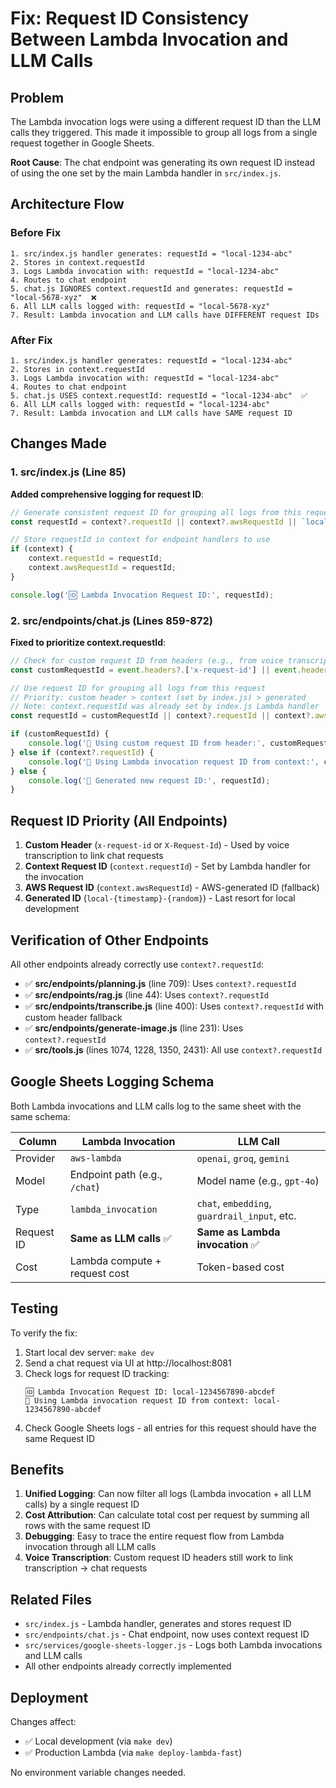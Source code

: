 # Fix: Request ID Consistency Between Lambda Invocation and LLM Calls

## Problem
The Lambda invocation logs were using a different request ID than the LLM calls they triggered. This made it impossible to group all logs from a single request together in Google Sheets.

**Root Cause**: The chat endpoint was generating its own request ID instead of using the one set by the main Lambda handler in `src/index.js`.

## Architecture Flow

### Before Fix
```
1. src/index.js handler generates: requestId = "local-1234-abc"
2. Stores in context.requestId
3. Logs Lambda invocation with: requestId = "local-1234-abc"
4. Routes to chat endpoint
5. chat.js IGNORES context.requestId and generates: requestId = "local-5678-xyz"  ❌
6. All LLM calls logged with: requestId = "local-5678-xyz"
7. Result: Lambda invocation and LLM calls have DIFFERENT request IDs
```

### After Fix
```
1. src/index.js handler generates: requestId = "local-1234-abc"
2. Stores in context.requestId
3. Logs Lambda invocation with: requestId = "local-1234-abc"
4. Routes to chat endpoint
5. chat.js USES context.requestId: requestId = "local-1234-abc"  ✅
6. All LLM calls logged with: requestId = "local-1234-abc"
7. Result: Lambda invocation and LLM calls have SAME request ID
```

## Changes Made

### 1. src/index.js (Line 85)
**Added comprehensive logging for request ID**:
```javascript
// Generate consistent request ID for grouping all logs from this request
const requestId = context?.requestId || context?.awsRequestId || `local-${Date.now()}-${Math.random().toString(36).substr(2, 9)}`;

// Store requestId in context for endpoint handlers to use
if (context) {
    context.requestId = requestId;
    context.awsRequestId = requestId;
}

console.log('🆔 Lambda Invocation Request ID:', requestId);
```

### 2. src/endpoints/chat.js (Lines 859-872)
**Fixed to prioritize context.requestId**:
```javascript
// Check for custom request ID from headers (e.g., from voice transcription)
const customRequestId = event.headers?.['x-request-id'] || event.headers?.['X-Request-Id'] || null;

// Use request ID for grouping all logs from this request
// Priority: custom header > context (set by index.js) > generated
// Note: context.requestId was already set by index.js Lambda handler
const requestId = customRequestId || context?.requestId || context?.awsRequestId || `local-${Date.now()}-${Math.random().toString(36).substr(2, 9)}`;

if (customRequestId) {
    console.log('🔗 Using custom request ID from header:', customRequestId);
} else if (context?.requestId) {
    console.log('🔗 Using Lambda invocation request ID from context:', context.requestId);
} else {
    console.log('🔗 Generated new request ID:', requestId);
}
```

## Request ID Priority (All Endpoints)

1. **Custom Header** (`x-request-id` or `X-Request-Id`) - Used by voice transcription to link chat requests
2. **Context Request ID** (`context.requestId`) - Set by Lambda handler for the invocation
3. **AWS Request ID** (`context.awsRequestId`) - AWS-generated ID (fallback)
4. **Generated ID** (`local-{timestamp}-{random}`) - Last resort for local development

## Verification of Other Endpoints

All other endpoints already correctly use `context?.requestId`:

- ✅ **src/endpoints/planning.js** (line 709): Uses `context?.requestId`
- ✅ **src/endpoints/rag.js** (line 44): Uses `context?.requestId`
- ✅ **src/endpoints/transcribe.js** (line 400): Uses `context?.requestId` with custom header fallback
- ✅ **src/endpoints/generate-image.js** (line 231): Uses `context?.requestId`
- ✅ **src/tools.js** (lines 1074, 1228, 1350, 2431): All use `context?.requestId`

## Google Sheets Logging Schema

Both Lambda invocations and LLM calls log to the same sheet with the same schema:

| Column | Lambda Invocation | LLM Call |
|--------|------------------|----------|
| Provider | `aws-lambda` | `openai`, `groq`, `gemini` |
| Model | Endpoint path (e.g., `/chat`) | Model name (e.g., `gpt-4o`) |
| Type | `lambda_invocation` | `chat`, `embedding`, `guardrail_input`, etc. |
| Request ID | **Same as LLM calls** ✅ | **Same as Lambda invocation** ✅ |
| Cost | Lambda compute + request cost | Token-based cost |

## Testing

To verify the fix:

1. Start local dev server: `make dev`
2. Send a chat request via UI at http://localhost:8081
3. Check logs for request ID tracking:
   ```
   🆔 Lambda Invocation Request ID: local-1234567890-abcdef
   🔗 Using Lambda invocation request ID from context: local-1234567890-abcdef
   ```
4. Check Google Sheets logs - all entries for this request should have the same Request ID

## Benefits

1. **Unified Logging**: Can now filter all logs (Lambda invocation + all LLM calls) by a single request ID
2. **Cost Attribution**: Can calculate total cost per request by summing all rows with the same request ID
3. **Debugging**: Easy to trace the entire request flow from Lambda invocation through all LLM calls
4. **Voice Transcription**: Custom request ID headers still work to link transcription → chat requests

## Related Files

- `src/index.js` - Lambda handler, generates and stores request ID
- `src/endpoints/chat.js` - Chat endpoint, now uses context request ID
- `src/services/google-sheets-logger.js` - Logs both Lambda invocations and LLM calls
- All other endpoints already correctly implemented

## Deployment

Changes affect:
- ✅ Local development (via `make dev`)
- ✅ Production Lambda (via `make deploy-lambda-fast`)

No environment variable changes needed.
